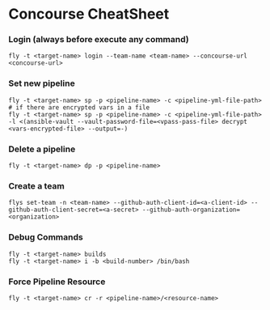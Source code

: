 # Concourse CheatSheet

### Login (always before execute any command)
```
fly -t <target-name> login --team-name <team-name> --concourse-url <concourse-url>
```

### Set new pipeline

```
fly -t <target-name> sp -p <pipeline-name> -c <pipeline-yml-file-path>
# if there are encrypted vars in a file
fly -t <target-name> sp -p <pipeline-name> -c <pipeline-yml-file-path> -l <(ansible-vault --vault-password-file=<vpass-pass-file> decrypt <vars-encrypted-file> --output=-)
```

### Delete a pipeline
```
fly -t <target-name> dp -p <pipeline-name>
```

### Create a team
```
flys set-team -n <team-name> --github-auth-client-id=<a-client-id> --github-auth-client-secret=<a-secret> --github-auth-organization=<organization>
```

### Debug Commands
```
fly -t <target-name> builds
fly -t <target-name> i -b <build-number> /bin/bash
```

### Force Pipeline Resource

```
fly -t <target-name> cr -r <pipeline-name>/<resource-name>
```
